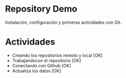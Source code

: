# Repository Demo

Instalación, configuración y primeras actividades con Git.



# Actividades

- Creando los repositorios remoto y local [OK]
- Trabajandocon el repositorio [OK]
- Conectando con Github [OK]
- Actualiza los datos [OK]
